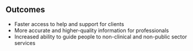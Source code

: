 ## Outcomes

* Faster access to help and support for clients  
* More accurate and higher-quality information for professionals  
* Increased ability to guide people to non-clinical and non-public sector services